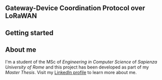 ## Gateway-Device Coordination Protocol over LoRaWAN


## Getting started


## About me
I'm a student of the MSc of *Engineering in Computer Science* of *Sapienza University of Rome* and this project has been developed as part of my *Master Thesis*. Visit my [LinkedIn profile](https://www.linkedin.com/in/ivan-fardin-304a001a3/) to learn more about me.
